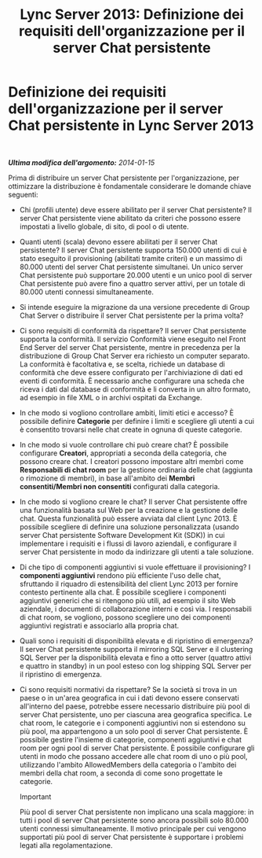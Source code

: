 ﻿---
title: "Lync Server 2013: Definizione dei requisiti dell'organizzazione per il server Chat persistente"
TOCTitle: Definizione dei requisiti dell'organizzazione per il server Chat persistente
ms:assetid: 568674fb-c08a-4170-ac38-e2f8428c69e0
ms:mtpsurl: https://technet.microsoft.com/it-it/library/Gg398372(v=OCS.15)
ms:contentKeyID: 49300616
ms.date: 08/24/2015
mtps_version: v=OCS.15
ms.translationtype: HT
---

# Definizione dei requisiti dell'organizzazione per il server Chat persistente in Lync Server 2013

 

_**Ultima modifica dell'argomento:** 2014-01-15_

Prima di distribuire un server Chat persistente per l'organizzazione, per ottimizzare la distribuzione è fondamentale considerare le domande chiave seguenti:

  - Chi (profili utente) deve essere abilitato per il server Chat persistente? Il server Chat persistente viene abilitato da criteri che possono essere impostati a livello globale, di sito, di pool o di utente.

  - Quanti utenti (scala) devono essere abilitati per il server Chat persistente? Il server Chat persistente supporta 150.000 utenti di cui è stato eseguito il provisioning (abilitati tramite criteri) e un massimo di 80.000 utenti del server Chat persistente simultanei. Un unico server Chat persistente può supportare 20.000 utenti e un unico pool di server Chat persistente può avere fino a quattro server attivi, per un totale di 80.000 utenti connessi simultaneamente.

  - Si intende eseguire la migrazione da una versione precedente di Group Chat Server o distribuire il server Chat persistente per la prima volta?

  - Ci sono requisiti di conformità da rispettare? Il server Chat persistente supporta la conformità. Il servizio Conformità viene eseguito nel Front End Server del server Chat persistente, mentre in precedenza per la distribuzione di Group Chat Server era richiesto un computer separato. La conformità è facoltativa e, se scelta, richiede un database di conformità che deve essere configurato per l'archiviazione di dati ed eventi di conformità. È necessario anche configurare una scheda che riceva i dati dal database di conformità e li converta in un altro formato, ad esempio in file XML o in archivi ospitati da Exchange.

  - In che modo si vogliono controllare ambiti, limiti etici e accesso? È possibile definire **Categorie** per definire i limiti e scegliere gli utenti a cui è consentito trovarsi nelle chat create in ognuna di queste categorie.

  - In che modo si vuole controllare chi può creare chat? È possibile configurare **Creatori**, appropriati a seconda della categoria, che possono creare chat. I creatori possono impostare altri membri come **Responsabili di chat room** per la gestione ordinaria delle chat (aggiunta o rimozione di membri), in base all'ambito dei **Membri consentiti/Membri non consentiti** configurati dalla categoria.

  - In che modo si vogliono creare le chat? Il server Chat persistente offre una funzionalità basata sul Web per la creazione e la gestione delle chat. Questa funzionalità può essere avviata dal client Lync 2013. È possibile scegliere di definire una soluzione personalizzata (usando server Chat persistente Software Development Kit (SDK)) in cui implementare i requisiti e i flussi di lavoro aziendali, e configurare il server Chat persistente in modo da indirizzare gli utenti a tale soluzione.

  - Di che tipo di componenti aggiuntivi si vuole effettuare il provisioning? I **componenti aggiuntivi** rendono più efficiente l'uso delle chat, sfruttando il riquadro di estensibilità del client Lync 2013 per fornire contesto pertinente alla chat. È possibile scegliere i componenti aggiuntivi generici che si ritengono più utili, ad esempio il sito Web aziendale, i documenti di collaborazione interni e così via. I responsabili di chat room, se vogliono, possono scegliere uno dei componenti aggiuntivi registrati e associarlo alla propria chat.

  - Quali sono i requisiti di disponibilità elevata e di ripristino di emergenza? Il server Chat persistente supporta il mirroring SQL Server e il clustering SQL Server per la disponibilità elevata e fino a otto server (quattro attivi e quattro in standby) in un pool esteso con log shipping SQL Server per il ripristino di emergenza.

  - Ci sono requisiti normativi da rispettare? Se la società si trova in un paese o in un'area geografica in cui i dati devono essere conservati all'interno del paese, potrebbe essere necessario distribuire più pool di server Chat persistente, uno per ciascuna area geografica specifica. Le chat room, le categorie e i componenti aggiuntivi non si estendono su più pool, ma appartengono a un solo pool di server Chat persistente. È possibile gestire l'insieme di categorie, componenti aggiuntivi e chat room per ogni pool di server Chat persistente. È possibile configurare gli utenti in modo che possano accedere alle chat room di uno o più pool, utilizzando l'ambito AllowedMembers della categoria o l'ambito dei membri della chat room, a seconda di come sono progettate le categorie.
    
    > [!important]  
    > Più pool di server Chat persistente non implicano una scala maggiore: in tutti i pool di server Chat persistente sono ancora possibili solo 80.000 utenti connessi simultaneamente. Il motivo principale per cui vengono supportati più pool di server Chat persistente è supportare i problemi legati alla regolamentazione.
